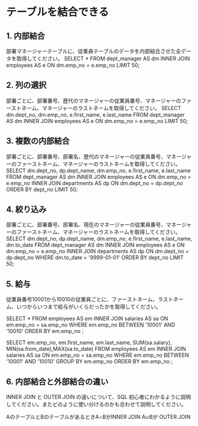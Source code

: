 # テーブルを結合できる

## 1. 内部結合

部署マネージャーテーブルに、従業員テーブルのデータを内部結合させた全データを取得してください。
SELECT *
FROM dept_manager AS dm
INNER JOIN employees AS e
ON dm.emp_no = e.emp_no
LIMIT 50;
## 2. 列の選択

部署ごとに、部署番号、歴代のマネージャーの従業員番号、マネージャーのファーストネーム、マネージャーのラストネームを取得してください。
SELECT dm.dept_no, dm.emp_no, e.first_name, e.last_name
FROM dept_manager AS dm
INNER JOIN employees AS e
ON dm.emp_no = e.emp_no
LIMIT 50;
## 3. 複数の内部結合

部署ごとに、部署番号、部署名、歴代のマネージャーの従業員番号、マネージャーのファーストネーム、マネージャーのラストネームを取得してください。
SELECT dm.dept_no, dp.dept_name, dm.emp_no, e.first_name, e.last_name
FROM dept_manager AS dm
INNER JOIN employees AS e
ON dm.emp_no = e.emp_no
INNER JOIN departments AS dp
ON dm.dept_no = dp.dept_no
ORDER BY dept_no
LIMIT 50;
## 4. 絞り込み

部署ごとに、部署番号、部署名、現在のマネージャーの従業員番号、マネージャーのファーストネーム、マネージャーのラストネームを取得してください。
SELECT dm.dept_no, dp.dept_name, dm.emp_no, e.first_name, e.last_name, dm.to_date
FROM dept_manager AS dm
INNER JOIN employees AS e
ON dm.emp_no = e.emp_no
INNER JOIN departments AS dp
ON dm.dept_no = dp.dept_no
WHERE dm.to_date = '9999-01-01'
ORDER BY dept_no
LIMIT 50;
## 5. 給与

従業員番号10001から10010の従業員ごとに、ファーストネーム、ラストネーム、いつからいつまで給与がいくらだったかを取得してください。

SELECT *
FROM employees AS em
INNER JOIN salaries AS sa
ON em.emp_no = sa.emp_no
WHERE em.emp_no BETWEEN '10001' AND '10010'
ORDER BY em.emp_no
;

SELECT em.emp_no, em.first_name, em.last_name, SUM(sa.salary), MIN(sa.from_date),MAX(sa.to_date)
FROM employees AS em
INNER JOIN salaries AS sa
ON em.emp_no = sa.emp_no
WHERE em.emp_no BETWEEN '10001' AND '10010'
GROUP BY em.emp_no
ORDER BY em.emp_no
;
## 6. 内部結合と外部結合の違い

INNER JOIN と OUTER JOIN の違いについて、SQL 初心者にわかるように説明してください。またどのように使い分けるのかも合わせて説明してください。

AのテーブルとBのテーブルがあるときA∩BがINNER JOIN A∪Bが OUTER JOIN